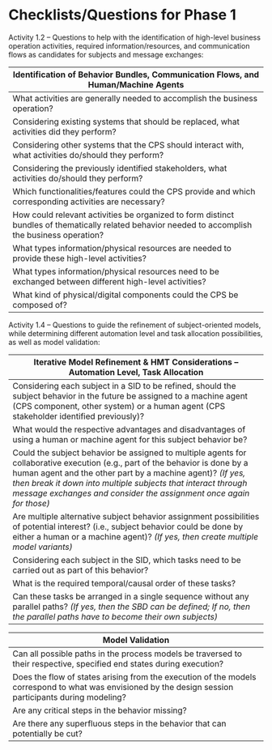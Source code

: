 Checklists/Questions for Phase 1
================================

Activity 1.2 &ndash; Questions to help with the identification of high-level business operation activities, required information/resources, and communication flows as candidates for subjects and message exchanges:

| Identification of Behavior Bundles, Communication Flows, and Human/Machine Agents |
| -------- | 
| What activities are generally needed to accomplish the business operation? | 
| Considering existing systems that should be replaced, what activities did they perform? | 
| Considering other systems that the CPS should interact with, what activities do/should they perform? | 
| Considering the previously identified stakeholders, what activities do/should they perform? |
| Which functionalities/features could the CPS provide and which corresponding activities are necessary? |
| How could relevant activities be organized to form distinct bundles of thematically related behavior needed to accomplish the business operation? |
| What types information/physical resources are needed to provide these high-level activities? |
| What types information/physical resources need to be exchanged between different high-level activities? |
| What kind of physical/digital components could the CPS be composed of? |

Activity 1.4 &ndash; Questions to guide the refinement of subject-oriented models, while determining different automation level and task allocation possibilities, as well as model validation:

| Iterative Model Refinement \& HMT Considerations &ndash; Automation Level, Task Allocation |
| -------- | 
| Considering each subject in a SID to be refined, should the subject behavior in the future be assigned to a machine agent (CPS component, other system) or a human agent (CPS stakeholder identified previously)? |
| What would the respective advantages and disadvantages of using a human or machine agent for this subject behavior be? |
| Could the subject behavior be assigned to multiple agents for collaborative execution (e.g., part of the behavior is done by a human agent and the other part by a machine agent)? *(If yes, then break it down into multiple subjects that interact through message exchanges and consider the assignment once again for those)* |
| Are multiple alternative subject behavior assignment possibilities of potential interest? (i.e., subject behavior could be done by either a human or a machine agent)? *(If yes, then create multiple model variants)* |
| Considering each subject in the SID, which tasks need to be carried out as part of this behavior? |
| What is the required temporal/causal order of these tasks? |
| Can these tasks be arranged in a single sequence without any parallel paths? *(If yes, then the SBD can be defined; If no, then the parallel paths have to become their own subjects)* |

| Model Validation |
| -------- | 
| Can all possible paths in the process models be traversed to their respective, specified end states during execution? |
| Does the flow of states arising from the execution of the models correspond to what was envisioned by the design session participants during modeling? |
| Are any critical steps in the behavior missing? |
| Are there any superfluous steps in the behavior that can potentially be cut? |

